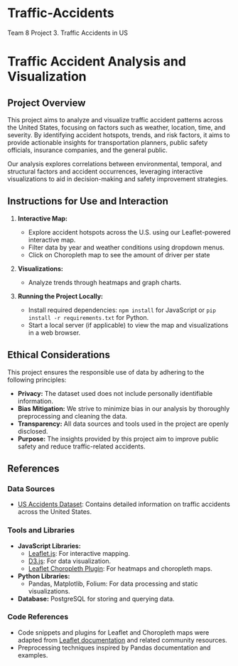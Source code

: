 # Traffic-Accidents
Team 8 Project 3. Traffic Accidents in US

# Traffic Accident Analysis and Visualization

## Project Overview
This project aims to analyze and visualize traffic accident patterns across the United States, focusing on factors such as weather, location, time, and severity. By identifying accident hotspots, trends, and risk factors, it aims to provide actionable insights for transportation planners, public safety officials, insurance companies, and the general public.

Our analysis explores correlations between environmental, temporal, and structural factors and accident occurrences, leveraging interactive visualizations to aid in decision-making and safety improvement strategies.

## Instructions for Use and Interaction
1. **Interactive Map:**
   - Explore accident hotspots across the U.S. using our Leaflet-powered interactive map.
   - Filter data by year and weather conditions using dropdown menus.
   - Click on Choropleth map to see the amount of driver per state

2. **Visualizations:**
   - Analyze trends through heatmaps and graph charts.

3. **Running the Project Locally:**
   - Install required dependencies: `npm install` for JavaScript or `pip install -r requirements.txt` for Python.
   - Start a local server (if applicable) to view the map and visualizations in a web browser.

## Ethical Considerations
This project ensures the responsible use of data by adhering to the following principles:
- **Privacy:** The dataset used does not include personally identifiable information.
- **Bias Mitigation:** We strive to minimize bias in our analysis by thoroughly preprocessing and cleaning the data.
- **Transparency:** All data sources and tools used in the project are openly disclosed.
- **Purpose:** The insights provided by this project aim to improve public safety and reduce traffic-related accidents.

## References
### Data Sources
- [US Accidents Dataset](https://www.kaggle.com/datasets/sobhanmoosavi/us-accidents/data?select=US_Accidents_March23.csv): Contains detailed information on traffic accidents across the United States.

### Tools and Libraries
- **JavaScript Libraries:**
  - [Leaflet.js](https://leafletjs.com/): For interactive mapping.
  - [D3.js](https://d3js.org/): For data visualization.
  - [Leaflet Choropleth Plugin](https://github.com/Leaflet/Leaflet.heat): For heatmaps and choropleth maps.
- **Python Libraries:**
  - Pandas, Matplotlib, Folium: For data processing and static visualizations.
- **Database:** PostgreSQL for storing and querying data.

### Code References
- Code snippets and plugins for Leaflet and Choropleth maps were adapted from [Leaflet documentation](https://leafletjs.com/) and related community resources.
- Preprocessing techniques inspired by Pandas documentation and examples.




